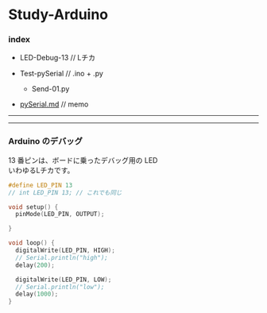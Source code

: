 # Study-Arduino  



### index  

- LED-Debug-13 // Lチカ  

- Test-pySerial // .ino + .py  
  - Send-01.py  

- [pySerial.md]() // memo



---  

---  

### Arduino のデバッグ  

13 番ピンは、ボードに乗ったデバッグ用の LED  
いわゆるLチカです。  

``` c
#define LED_PIN 13
// int LED_PIN 13; // これでも同じ

void setup() {
  pinMode(LED_PIN, OUTPUT);

}

void loop() {
  digitalWrite(LED_PIN, HIGH);
  // Serial.println("high");
  delay(200);

  digitalWrite(LED_PIN, LOW);
  // Serial.println("low");
  delay(1000);
}
```
